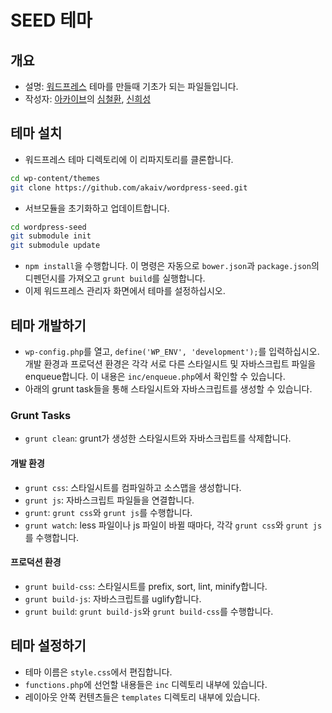 # SEED 테마
## 개요
* 설명: [워드프레스](https://wordpress.org) 테마를 만들때 기초가 되는 파일들입니다.
* 작성자: [아카이브](http://akaiv.com)의 [심철환](http://simcheolhwan.com), [신희성](http://lumiere0b.net/)

## 테마 설치
* 워드프레스 테마 디렉토리에 이 리파지토리를 클론합니다.
```bash
cd wp-content/themes
git clone https://github.com/akaiv/wordpress-seed.git
```
* 서브모듈을 초기화하고 업데이트합니다.
```bash
cd wordpress-seed
git submodule init
git submodule update
```
* `npm install`을 수행합니다. 이 명령은 자동으로 `bower.json`과 `package.json`의 디펜던시를 가져오고 `grunt build`를 실행합니다.
* 이제 워드프레스 관리자 화면에서 테마를 설정하십시오.

## 테마 개발하기
* `wp-config.php`를 열고, `define('WP_ENV', 'development');`를 입력하십시오. 개발 환경과 프로덕션 환경은 각각 서로 다른 스타일시트 및 자바스크립트 파일을 enqueue합니다. 이 내용은 `inc/enqueue.php`에서 확인할 수 있습니다.
* 아래의 grunt task들을 통해 스타일시트와 자바스크립트를 생성할 수 있습니다.

### Grunt Tasks
* `grunt clean`: grunt가 생성한 스타일시트와 자바스크립트를 삭제합니다.

#### 개발 환경
* `grunt css`: 스타일시트를 컴파일하고 소스맵을 생성합니다.
* `grunt js`: 자바스크립트 파일들을 연결합니다.
* `grunt`: `grunt css`와 `grunt js`를 수행합니다.
* `grunt watch`: less 파일이나 js 파일이 바뀔 때마다, 각각 `grunt css`와 `grunt js`를 수행합니다.

#### 프로덕션 환경
* `grunt build-css`: 스타일시트를 prefix, sort, lint, minify합니다.
* `grunt build-js`: 자바스크립트를 uglify합니다.
* `grunt build`: `grunt build-js`와 `grunt build-css`를 수행합니다.

## 테마 설정하기
* 테마 이름은 `style.css`에서 편집합니다.
* `functions.php`에 선언할 내용들은 `inc` 디렉토리 내부에 있습니다.
* 레이아웃 안쪽 컨텐츠들은 `templates` 디렉토리 내부에 있습니다.
